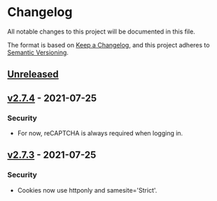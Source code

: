 # Changelog

All notable changes to this project will be documented in this file.

The format is based on [Keep a Changelog](https://keepachangelog.com/en/1.0.0/),
and this project adheres to [Semantic Versioning](https://semver.org/spec/v2.0.0.html).

## [Unreleased]

## [v2.7.4] - 2021-07-25

### Security 

- For now, reCAPTCHA is always required when logging in.

## [v2.7.3] - 2021-07-25

### Security 

- Cookies now use httponly and samesite='Strict'.

[unreleased]: https://github.com/monthly-basis/user/compare/v2.7.4...HEAD
[v2.7.4]: https://github.com/monthly-basis/user/compare/v2.7.3...v2.7.4
[v2.7.3]: https://github.com/monthly-basis/user/compare/v2.7.2...v2.7.3

